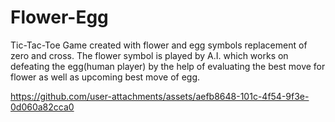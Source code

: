 # Flower-Egg
Tic-Tac-Toe Game created with flower and egg symbols replacement of zero and cross.
The flower symbol is played by A.I. which works on defeating the egg(human player) by the help of evaluating the best move for flower as well as upcoming best move of egg.


https://github.com/user-attachments/assets/aefb8648-101c-4f54-9f3e-0d060a82cca0

